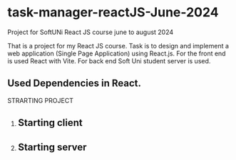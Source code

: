 # task-manager-reactJS-June-2024
Project for SoftUNi React JS course june to august 2024

That is a project for my React JS course. Task is to design and implement a web application (Single Page Application) using React.js. 
For the front end is used React with Vite. For back end Soft Uni student server is used.

Used Dependencies in React.
 - 


STRARTING PROJECT

1. Starting client
	-
	
2. Starting server
   	-

 
